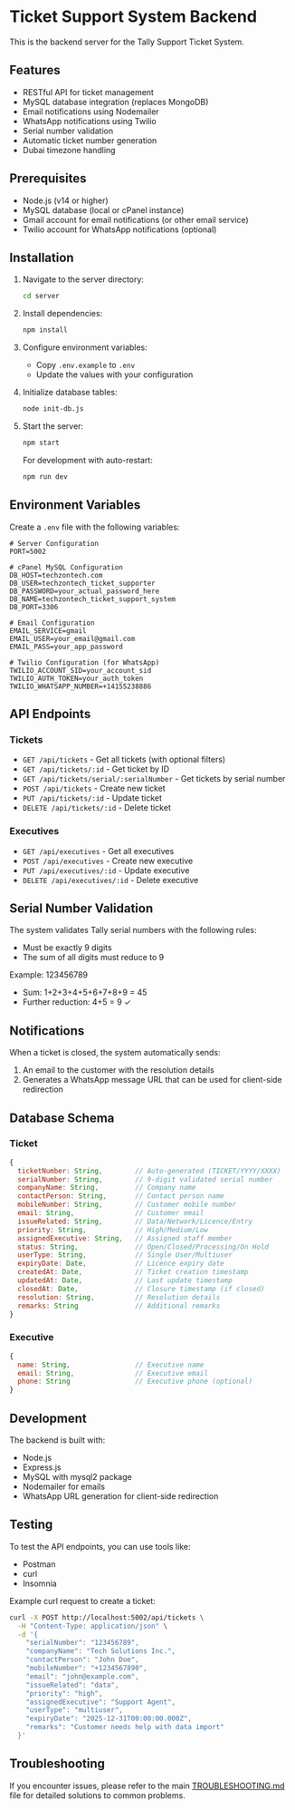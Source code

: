 # Ticket Support System Backend

This is the backend server for the Tally Support Ticket System.

## Features

- RESTful API for ticket management
- MySQL database integration (replaces MongoDB)
- Email notifications using Nodemailer
- WhatsApp notifications using Twilio
- Serial number validation
- Automatic ticket number generation
- Dubai timezone handling

## Prerequisites

- Node.js (v14 or higher)
- MySQL database (local or cPanel instance)
- Gmail account for email notifications (or other email service)
- Twilio account for WhatsApp notifications (optional)

## Installation

1. Navigate to the server directory:
   ```bash
   cd server
   ```

2. Install dependencies:
   ```bash
   npm install
   ```

3. Configure environment variables:
   - Copy `.env.example` to `.env`
   - Update the values with your configuration

4. Initialize database tables:
   ```bash
   node init-db.js
   ```

5. Start the server:
   ```bash
   npm start
   ```

   For development with auto-restart:
   ```bash
   npm run dev
   ```

## Environment Variables

Create a `.env` file with the following variables:

```env
# Server Configuration
PORT=5002

# cPanel MySQL Configuration
DB_HOST=techzontech.com
DB_USER=techzontech_ticket_supporter
DB_PASSWORD=your_actual_password_here
DB_NAME=techzontech_ticket_support_system
DB_PORT=3306

# Email Configuration
EMAIL_SERVICE=gmail
EMAIL_USER=your_email@gmail.com
EMAIL_PASS=your_app_password

# Twilio Configuration (for WhatsApp)
TWILIO_ACCOUNT_SID=your_account_sid
TWILIO_AUTH_TOKEN=your_auth_token
TWILIO_WHATSAPP_NUMBER=+14155238886
```

## API Endpoints

### Tickets

- `GET /api/tickets` - Get all tickets (with optional filters)
- `GET /api/tickets/:id` - Get ticket by ID
- `GET /api/tickets/serial/:serialNumber` - Get tickets by serial number
- `POST /api/tickets` - Create new ticket
- `PUT /api/tickets/:id` - Update ticket
- `DELETE /api/tickets/:id` - Delete ticket

### Executives

- `GET /api/executives` - Get all executives
- `POST /api/executives` - Create new executive
- `PUT /api/executives/:id` - Update executive
- `DELETE /api/executives/:id` - Delete executive

## Serial Number Validation

The system validates Tally serial numbers with the following rules:
- Must be exactly 9 digits
- The sum of all digits must reduce to 9

Example: 123456789
- Sum: 1+2+3+4+5+6+7+8+9 = 45
- Further reduction: 4+5 = 9 ✓

## Notifications

When a ticket is closed, the system automatically sends:
1. An email to the customer with the resolution details
2. Generates a WhatsApp message URL that can be used for client-side redirection

## Database Schema

### Ticket

```javascript
{
  ticketNumber: String,        // Auto-generated (TICKET/YYYY/XXXX)
  serialNumber: String,        // 9-digit validated serial number
  companyName: String,         // Company name
  contactPerson: String,       // Contact person name
  mobileNumber: String,        // Customer mobile number
  email: String,               // Customer email
  issueRelated: String,        // Data/Network/Licence/Entry
  priority: String,            // High/Medium/Low
  assignedExecutive: String,   // Assigned staff member
  status: String,              // Open/Closed/Processing/On Hold
  userType: String,            // Single User/Multiuser
  expiryDate: Date,            // Licence expiry date
  createdAt: Date,             // Ticket creation timestamp
  updatedAt: Date,             // Last update timestamp
  closedAt: Date,              // Closure timestamp (if closed)
  resolution: String,          // Resolution details
  remarks: String              // Additional remarks
}
```

### Executive

```javascript
{
  name: String,                // Executive name
  email: String,               // Executive email
  phone: String                // Executive phone (optional)
}
```

## Development

The backend is built with:
- Node.js
- Express.js
- MySQL with mysql2 package
- Nodemailer for emails
- WhatsApp URL generation for client-side redirection

## Testing

To test the API endpoints, you can use tools like:
- Postman
- curl
- Insomnia

Example curl request to create a ticket:
```bash
curl -X POST http://localhost:5002/api/tickets \
  -H "Content-Type: application/json" \
  -d '{
    "serialNumber": "123456789",
    "companyName": "Tech Solutions Inc.",
    "contactPerson": "John Doe",
    "mobileNumber": "+1234567890",
    "email": "john@example.com",
    "issueRelated": "data",
    "priority": "high",
    "assignedExecutive": "Support Agent",
    "userType": "multiuser",
    "expiryDate": "2025-12-31T00:00:00.000Z",
    "remarks": "Customer needs help with data import"
  }'
```

## Troubleshooting

If you encounter issues, please refer to the main [TROUBLESHOOTING.md](../TROUBLESHOOTING.md) file for detailed solutions to common problems.